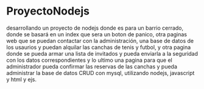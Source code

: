 # ProyectoNodejs
desarrollando un proyecto de nodejs donde es para un barrio cerrado, donde se basará  en un index que sera un boton de panico, otra paginas web que se puedan contactar con la administración, una base de datos de los usaurios y puedan alquilar las canchas de tenis y futbol, y otra pagina donde se pueda armar una lista de invitados y pueda enviarla a la seguridad con los datos correspondientes y lo ultimo una pagina para que el administrador pueda confirmar las reservas de las canchas y pueda administrar la base de datos CRUD con mysql, utilizando nodejs, javascript y html  y ejs. 
